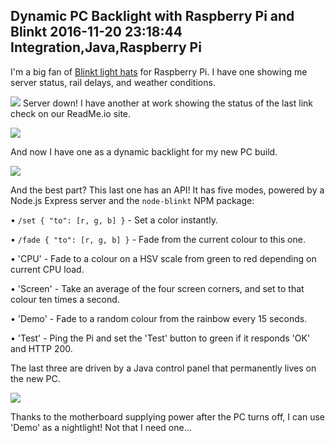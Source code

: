 Dynamic PC Backlight with Raspberry Pi and Blinkt
2016-11-20 23:18:44
Integration,Java,Raspberry Pi
---

I'm a big fan of <a href="https://shop.pimoroni.com/products/blinkt">Blinkt light hats</a> for Raspberry Pi. I have one showing me server status, rail delays, and weather conditions.

![](/assets/import/media/2016/11/20161016_153730.jpg)
Server down!
I have another at work showing the status of the last link check on our ReadMe.io site.

![](/assets/import/media/2016/11/img_20161117_165458.jpg)

And now I have one as a dynamic backlight for my new PC build.

![](/assets/import/media/2016/11/img_20161120_135026.jpg)

And the best part? This last one has an API! It has five modes, powered by a Node.js Express server and the <code>node-blinkt</code> NPM package:

 • <code>/set { "to": [r, g, b] }</code> - Set a color instantly.

 • <code>/fade { "to": [r, g, b] }</code> - Fade from the current colour to this one.

 • 'CPU' - Fade to a colour on a HSV scale from green to red depending on current CPU load.

 • 'Screen' - Take an average of the four screen corners, and set to that colour ten times a second.

 • 'Demo' - Fade to a random colour from the rainbow every 15 seconds.

 • 'Test' - Ping the Pi and set the 'Test' button to green if it responds 'OK' and HTTP 200.

The last three are driven by a Java control panel that permanently lives on the new PC.

![](/assets/import/media/2016/11/controller.png)

Thanks to the motherboard supplying power after the PC turns off, I can use 'Demo' as a nightlight! Not that I need one...
